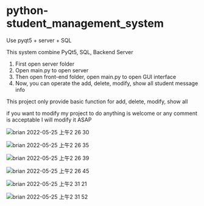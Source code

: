 # python-student_management_system
Use pyqt5 + server + SQL 

This system combine PyQt5, SQL, Backend Server

1. First open server folder
2. Open main.py to open server
3. Then open front-end folder, open main.py to open GUI interface
4. Now, you can operate the add, delete, modify, show all student message info

This project only provide basic function for add, delete, modify, show all

if you want to modify my project to do anything is welcome or any comment is acceptable
I will modify it ASAP

![brian 2022-05-25 上午2 26 30](https://user-images.githubusercontent.com/86283442/170106381-b8cd25e5-72d1-4e67-9ed0-608cb2058f78.png)

![brian 2022-05-25 上午2 26 35](https://user-images.githubusercontent.com/86283442/170106385-94085b6c-899b-4e27-b219-a038812c25ce.png)

![brian 2022-05-25 上午2 26 39](https://user-images.githubusercontent.com/86283442/170106389-8806513f-6796-440c-a5fa-a93dfb2a325a.png)

![brian 2022-05-25 上午2 26 45](https://user-images.githubusercontent.com/86283442/170106396-a852592c-b795-4caf-8590-0e392ead44dc.png)

![brian 2022-05-25 上午2 31 21](https://user-images.githubusercontent.com/86283442/170107215-ec808b87-14a7-4e30-83ef-5f3e6be98687.png)

![brian 2022-05-25 上午2 31 52](https://user-images.githubusercontent.com/86283442/170107233-b6585ed0-d811-41d9-975f-5dc5a272bdc3.png)

